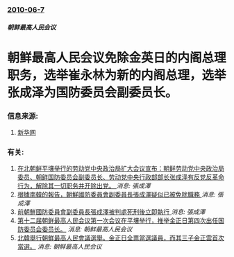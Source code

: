 ### [2010-06-7](/news/2010/06/7/index.md)

##### 朝鲜最高人民会议
#  朝鲜最高人民会议免除金英日的内阁总理职务，选举崔永林为新的内阁总理，选举张成泽为国防委员会副委员长。




### 信息来源:

1. [新华网](http://news.xinhuanet.com/world/2010-06/07/c_12193100.htm)

### 有关:

1. [ 在北朝鲜平壤举行的劳动党中央政治局扩大会议宣布：朝鲜劳动党中央政治局委员、朝鲜国防委员会副委员长、劳动党中央行政部部长张成泽有反党反革命行为，解除其一切职务并开除出党。 ](/news/2013/12/8/在北朝鲜平壤举行的劳动党中央政治局扩大会议宣布-朝鲜劳动党中央政治局委员-朝鲜国防委员会副委员长-劳动党中央行政部部长.md) _消息: 張成澤_
2. [ 根據南韓的報告，朝鮮國防委員會副委員長張成澤疑似已被免除職務 ](/news/2013/12/3/根據南韓的報告-朝鮮國防委員會副委員長張成澤疑似已被免除職務.md) _消息: 張成澤_
3. [ 前朝鮮國防委員會副委員長張成澤被判處死刑後立即執行 ](/news/2013/12/12/前朝鮮國防委員會副委員長張成澤被判處死刑後立即執行.md) _消息: 張成澤_
4. [第十二届朝鲜最高人民会议第一次会议在平壤举行，推举金正日第四次出任国防委员会委员长。](/news/2009/04/9/第十二届朝鲜最高人民会议第一次会议在平壤举行-推举金正日第四次出任国防委员会委员长.md) _消息: 朝鲜最高人民会议_
5. [北韓舉行朝鮮最高人民會議選舉。金正日全票當選議員，而其三子金正雲首次當選。](/news/2009/03/9/北韓舉行朝鮮最高人民會議選舉-金正日全票當選議員-而其三子金正雲首次當選.md) _消息: 朝鲜最高人民会议_
